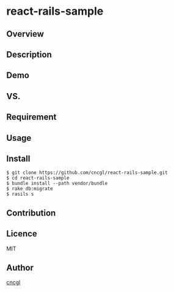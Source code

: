 # react-rails-sample

## Overview

## Description

## Demo

## VS. 

## Requirement

## Usage

## Install

```
$ git clone https://github.com/cncgl/react-rails-sample.git
$ cd react-rails-sample
$ bundle install --path vendor/bundle
$ rake db:migrate
$ rasils s
```

## Contribution

## Licence

MIT

## Author

[cncgl](https://github.com/cncgl)
